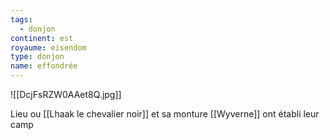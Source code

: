 ```yaml
---
tags:
  - donjon
continent: est
royaume: eisendom
type: donjon
name: effondrée
---
```



![[DcjFsRZW0AAet8Q.jpg]]

Lieu ou [[Lhaak le chevalier noir]] et sa monture [[Wyverne]] ont établi leur camp

